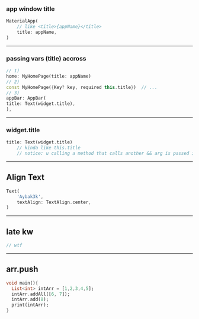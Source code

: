 ### app window title
```dart
MaterialApp(
    // like <title>{appName}</title>
    title: appName,
)
```
___

### passing vars (title) accross
```dart
// 1)
home: MyHomePage(title: appName)
// 2)
const MyHomePage({Key? key, required this.title})  // ...
// 3)
appBar: AppBar(
title: Text(widget.title),
),
```
___

### widget.title
```dart
title: Text(widget.title)
    // kinda like this.title
    // notice: u calling a method that calls another && arg is passed in line
```
___

## Align Text
```dart
Text(
    'Aybak3k',
    textAlign: TextAlign.center,
)
```
___

## late kw
```dart
// wtf
```
___

## arr.push
```dart
void main(){
  List<int> intArr = [1,2,3,4,5];
  intArr.addAll([6, 7]);
  intArr.add(8);
  print(intArr);
}
```